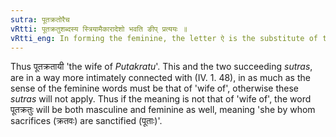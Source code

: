 ```yaml
---
sutra: पूतक्रतोरैच
vRtti: पूतक्रतुशब्दस्य स्त्रियामैकारादेशो भवति ङीप् प्रत्ययः ॥
vRtti_eng: In forming the feminine, the letter ऐ is the substitute of the final of the word पूतक्रतु, when the affix ङीप् is added.
---
```

Thus पूतक्रतायी 'the wife of _Putakratu_'. This and the two succeeding _sutras_, are in a way more intimately connected with (IV. 1. 48), in as much as the sense of the feminine words must be that of 'wife of', otherwise these _sutras_ will not apply. Thus if the meaning is not that of 'wife of', the word पूतक्रतुः will be both masculine and feminine as well, meaning 'she by whom sacrifices (क्रतवः) are sanctified (पूताः)'.
